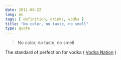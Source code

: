 ```yaml
---
date: 2011-08-22
lang: en
tags: [ definition, drinks, vodka ]
title: "No color, no taste, no smell"
type: quote
---
```


> No color, no taste, no smell

The standard of perfection for vodka ( [Vodka
Nation](http://www.weeklystandard.com/articles/vodka-nation_582069.html?nopager=1)
)

